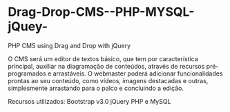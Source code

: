 Drag-Drop-CMS--PHP-MYSQL-jQuey-
===============================

PHP CMS using Drag and Drop with jQuery

O CMS será um editor de textos básico, que tem por característica principal, auxiliar na diagramação de conteúdos, através de recursos pré-programados e arrastáveis.
O webmaster poderá adicionar funcionalidades prontas ao seu conteúdo, como vídeos, imagens destacadas e outras, simplesmente arrastando para o palco e concluindo a edição.

Recursos utilizados:
Bootstrap v3.0
jQuery
PHP e MySQL
